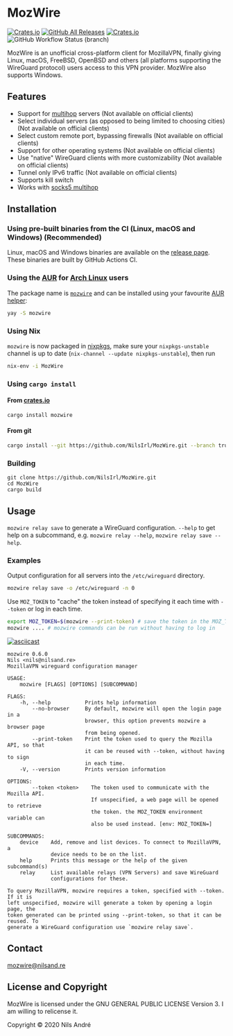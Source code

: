 # MozWire

[![Crates.io](https://img.shields.io/crates/v/mozwire)][crates.io]
[![GitHub All Releases](https://img.shields.io/github/downloads/NilsIrl/mozwire/total?label=GitHub%20Downloads)][release page]
[![Crates.io](https://img.shields.io/crates/d/mozwire?label=Crates.io%20Downloads)][crates.io]
![GitHub Workflow Status (branch)](https://img.shields.io/github/workflow/status/NilsIrl/mozwire/Rust/trunk)

MozWire is an unofficial cross-platform client for MozillaVPN, finally giving
Linux, macOS, FreeBSD, OpenBSD and others (all platforms supporting the
WireGuard protocol) users access to this VPN provider. MozWire also supports
Windows.

## Features

* Support for [multihop] servers (Not available on official clients)
* Select individual servers (as opposed to being limited to choosing cities) (Not available on official clients)
* Select custom remote port, bypassing firewalls (Not available on official clients)
* Support for other operating systems (Not available on official clients)
* Use "native" WireGuard clients with more customizability (Not available on official clients)
* Tunnel only IPv6 traffic (Not available on official clients)
* Supports kill switch
* Works with [socks5 multihop]

## Installation

### Using pre-built binaries from the CI (Linux, macOS and Windows) (Recommended)

Linux, macOS and Windows binaries are available on the [release page]. These
binaries are built by GitHub Actions CI.

### Using the [AUR] for [Arch Linux] users

The package name is [`mozwire`](https://aur.archlinux.org/packages/mozwire) and
can be installed using your favourite [AUR helper]:

```sh
yay -S mozwire
```

### Using Nix
`mozwire` is now packaged in
[nixpkgs](https://github.com/NixOS/nixpkgs/pull/95754), make sure your
`nixpkgs-unstable` channel is up to date (`nix-channel --update
nixpkgs-unstable`), then run

```sh
nix-env -i MozWire
```

### Using `cargo install`

#### From [crates.io]

```sh
cargo install mozwire
```

#### From git

```sh
cargo install --git https://github.com/NilsIrl/MozWire.git --branch trunk
```

### Building

```
git clone https://github.com/NilsIrl/MozWire.git
cd MozWire
cargo build
```

## Usage

`mozwire relay save` to generate a WireGuard configuration. `--help` to get help
on a subcommand, e.g. `mozwire relay --help`, `mozwire relay save --help`.

### Examples

Output configuration for all servers into the `/etc/wireguard` directory.

```sh
mozwire relay save -o /etc/wireguard -n 0
```

Use `MOZ_TOKEN` to "cache" the token instead of specifying it each time with
`--token` or log in each time.

```sh
export MOZ_TOKEN=$(mozwire --print-token) # save the token in the MOZ_TOKEN environment variable
mozwire .... # mozwire commands can be run without having to log in
```

[![asciicast](https://asciinema.org/a/wQgorg0PgkrjI52NSWEdzdQ7U.svg)](https://asciinema.org/a/wQgorg0PgkrjI52NSWEdzdQ7U)

```
mozwire 0.6.0
Nils <nils@nilsand.re>
MozillaVPN wireguard configuration manager

USAGE:
    mozwire [FLAGS] [OPTIONS] [SUBCOMMAND]

FLAGS:
    -h, --help           Prints help information
        --no-browser     By default, mozwire will open the login page in a
                         browser, this option prevents mozwire a browser page
                         from being opened.
        --print-token    Print the token used to query the Mozilla API, so that
                         it can be reused with --token, without having to sign
                         in each time.
    -V, --version        Prints version information

OPTIONS:
        --token <token>    The token used to communicate with the Mozilla API.
                           If unspecified, a web page will be opened to retrieve
                           the token. the MOZ_TOKEN environment variable can
                           also be used instead. [env: MOZ_TOKEN=]

SUBCOMMANDS:
    device    Add, remove and list devices. To connect to MozillaVPN, a
              device needs to be on the list.
    help      Prints this message or the help of the given subcommand(s)
    relay     List available relays (VPN Servers) and save WireGuard
              configurations for these.

To query MozillaVPN, mozwire requires a token, specified with --token. If it is
left unspecified, mozwire will generate a token by opening a login page, the
token generated can be printed using --print-token, so that it can be reused. To
generate a WireGuard configuration use `mozwire relay save`.
```

## Contact

[mozwire@nilsand.re](mailto:mozwire@nilsand.re)

## License and Copyright

MozWire is licensed under the GNU GENERAL PUBLIC LICENSE Version 3. I am willing
to relicense it.

Copyright © 2020 Nils André

[Arch Linux]: https://www.archlinux.org/
[AUR]: https://wiki.archlinux.org/index.php/Arch_User_Repository
[AUR Helper]: https://wiki.archlinux.org/index.php/AUR_helpers
[crates.io]: https://crates.io/crates/mozwire
[multihop]: https://mullvad.net/en/help/multihop-wireguard/
[release page]: https://github.com/NilsIrl/MozWire/releases
[socks5 multihop]: https://mullvad.net/en/help/different-entryexit-node-using-wireguard-and-socks5-proxy/
